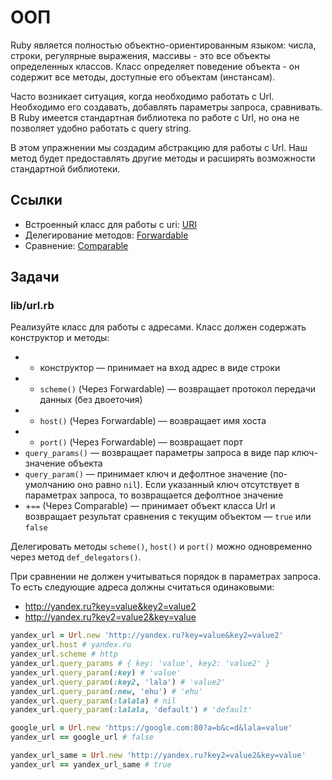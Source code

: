 # ООП

Ruby является полностью объектно-ориентированным языком: числа, строки, регулярные выражения, массивы - это все объекты определенных классов. Класс определяет поведение объекта - он содержит все методы, доступные его объектам (инстансам).

Часто возникает ситуация, когда необходимо работать с Url. Необходимо его создавать, добавлять параметры запроса, сравнивать. В Ruby имеется стандартная библиотека по работе с Url, но она не позволяет удобно работать с query string.

В этом упражнении мы создадим абстракцию для работы с Url. Наш метод будет предоставлять другие методы и расширять возможности стандартной библиотеки.

## Ссылки

* Встроенный класс для работы с uri: [URI](https://ruby-doc.org/stdlib-3.0.1/libdoc/uri/rdoc/URI.html)
* Делегирование методов: [Forwardable](https://ruby-doc.org/stdlib-3.0.1/libdoc/forwardable/rdoc/Forwardable.html)
* Сравнение: [Comparable](https://ruby-doc.org/core-3.0.1/Comparable.html)

## Задачи

### lib/url.rb

Реализуйте класс для работы с адресами. Класс должен содержать конструктор и методы:

* + конструктор — принимает на вход адрес в виде строки
* + `scheme()` (Через Forwardable) — возвращает протокол передачи данных (без двоеточия)
* + `host()` (Через Forwardable) — возвращает имя хоста
* + `port()` (Через Forwardable) — возвращает порт
* `query_params()` — возвращает параметры запроса в виде пар ключ-значение объекта
* `query_param()` — принимает ключ и дефолтное значение (по-умолчанию оно равно `nil`). Если указанный ключ отсутствует в параметрах запроса, то возвращается дефолтное значение
* +`==` (Через Comparable) — принимает объект класса Url и возвращает результат сравнения с текущим объектом — `true` или `false`

Делегировать методы `scheme()`, `host()` и `port()` можно одновременно через метод `def_delegators()`.

При сравнении не должен учитываться порядок в параметрах запроса. То есть следующие адреса должны считаться одинаковыми:

* <http://yandex.ru?key=value&key2=value2>
* <http://yandex.ru?key2=value2&key=value>

```ruby
yandex_url = Url.new 'http://yandex.ru?key=value&key2=value2'
yandex_url.host # yandex.ru
yandex_url.scheme # http
yandex_url.query_params # { key: 'value', key2: 'value2' }
yandex_url.query_param(:key) # 'value'
yandex_url.query_param(:key2, 'lala') # 'value2'
yandex_url.query_param(:new, 'ehu') # 'ehu'
yandex_url.query_param(:lalala) # nil
yandex_url.query_param(:lalala, 'default') # 'default'

google_url = Url.new 'https://google.com:80?a=b&c=d&lala=value'
yandex_url == google_url # false

yandex_url_same = Url.new 'http://yandex.ru?key2=value2&key=value'
yandex_url == yandex_url_same # true
```
